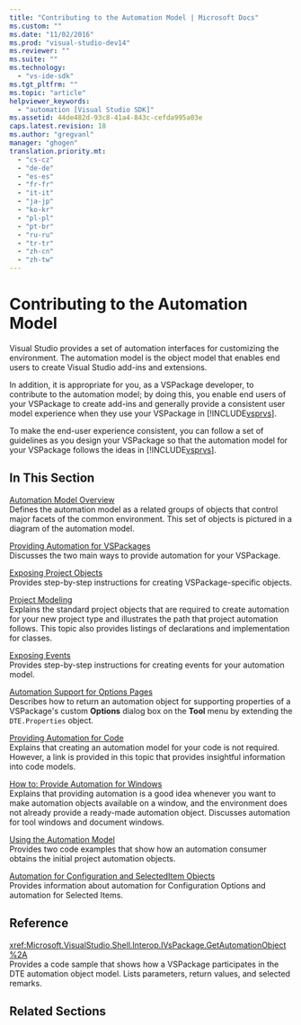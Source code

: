 ```yaml
---
title: "Contributing to the Automation Model | Microsoft Docs"
ms.custom: ""
ms.date: "11/02/2016"
ms.prod: "visual-studio-dev14"
ms.reviewer: ""
ms.suite: ""
ms.technology: 
  - "vs-ide-sdk"
ms.tgt_pltfrm: ""
ms.topic: "article"
helpviewer_keywords: 
  - "automation [Visual Studio SDK]"
ms.assetid: 44de482d-93c8-41a4-843c-cefda995a03e
caps.latest.revision: 18
ms.author: "gregvanl"
manager: "ghogen"
translation.priority.mt: 
  - "cs-cz"
  - "de-de"
  - "es-es"
  - "fr-fr"
  - "it-it"
  - "ja-jp"
  - "ko-kr"
  - "pl-pl"
  - "pt-br"
  - "ru-ru"
  - "tr-tr"
  - "zh-cn"
  - "zh-tw"
---
```

# Contributing to the Automation Model
Visual Studio provides a set of automation interfaces for customizing the environment. The automation model is the object model that enables end users to create Visual Studio add-ins and extensions.  
  
 In addition, it is appropriate for you, as a VSPackage developer, to contribute to the automation model; by doing this, you enable end users of your VSPackage to create add-ins and generally provide a consistent user model experience when they use your VSPackage in [!INCLUDE[vsprvs](../../code-quality/includes/vsprvs_md.md)].  
  
 To make the end-user experience consistent, you can follow a set of guidelines as you design your VSPackage so that the automation model for your VSPackage follows the ideas in [!INCLUDE[vsprvs](../../code-quality/includes/vsprvs_md.md)].  
  
## In This Section  
 [Automation Model Overview](../../extensibility/internals/automation-model-overview.md)  
 Defines the automation model as a related groups of objects that control major facets of the common environment. This set of objects is pictured in a diagram of the automation model.  
  
 [Providing Automation for VSPackages](../../extensibility/internals/providing-automation-for-vspackages.md)  
 Discusses the two main ways to provide automation for your VSPackage.  
  
 [Exposing Project Objects](../../extensibility/internals/exposing-project-objects.md)  
 Provides step-by-step instructions for creating VSPackage-specific objects.  
  
 [Project Modeling](../../extensibility/internals/project-modeling.md)  
 Explains the standard project objects that are required to create automation for your new project type and illustrates the path that project automation follows. This topic also provides listings of declarations and implementation for classes.  
  
 [Exposing Events](../../extensibility/internals/exposing-events-in-the-visual-studio-sdk.md)  
 Provides step-by-step instructions for creating events for your automation model.  
  
 [Automation Support for Options Pages](../../extensibility/internals/automation-support-for-options-pages.md)  
 Describes how to return an automation object for supporting properties of a VSPackage's custom **Options** dialog box on the **Tool** menu by extending the `DTE.Properties` object.  
  
 [Providing Automation for Code](../../extensibility/internals/providing-automation-for-code.md)  
 Explains that creating an automation model for your code is not required. However, a link is provided in this topic that provides insightful information into code models.  
  
 [How to: Provide Automation for Windows](../../extensibility/internals/how-to-provide-automation-for-windows.md)  
 Explains that providing automation is a good idea whenever you want to make automation objects available on a window, and the environment does not already provide a ready-made automation object. Discusses automation for tool windows and document windows.  
  
 [Using the Automation Model](../../extensibility/internals/using-the-automation-model.md)  
 Provides two code examples that show how an automation consumer obtains the initial project automation objects.  
  
 [Automation for Configuration and SelectedItem Objects](../../extensibility/internals/automation-for-configuration-and-selecteditem-objects.md)  
 Provides information about automation for Configuration Options and automation for Selected Items.  
  
## Reference  
 <xref:Microsoft.VisualStudio.Shell.Interop.IVsPackage.GetAutomationObject%2A>  
 Provides a code sample that shows how a VSPackage participates in the DTE automation object model. Lists parameters, return values, and selected remarks.  
  
## Related Sections